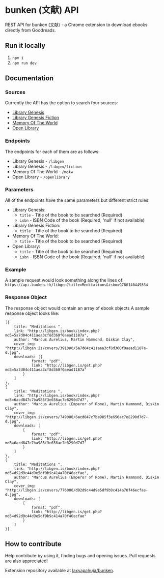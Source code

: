 # bunken (文献) API
REST API for bunken (文献) - a Chrome extension to download ebooks directly from Goodreads. 

## Run it locally
1. `npm i`
2. `npm run dev`

## Documentation
### Sources
Currently the API has the option to search four sources:
- [Library Genesis](http://libgen.is)
- [Library Genesis Fiction](http://libgen.is/fiction)
- [Memory Of The World](http://library.memoryoftheworld.org)
- [Open Library](http://openlibrary.org)

### Endpoints
The endpoints for each of them are as follows:
- Library Genesis - `/libgen`
- Library Genesis - `/libgen/fiction`
- Memory Of The World - `/motw`
- Open Library - `/openlibrary`

### Parameters
All of the endpoints have the same parameters but different strict rules:
- Library Genesis:
  - `title` - Title of the book to be searched (Required)
  - `isbn` - ISBN Code of the book (Required; 'null' if not available) 
- Library Genesis Fiction:
  - `title` - Title of the book to be searched (Required)
- Memory Of The World:
  - `title` - Title of the book to be searched (Required)
- Open Library:
  - `title` - Title of the book to be searched (Required)
  - `isbn` - ISBN Code of the book (Required; 'null' if not available) 

### Example
A sample request would look something along the lines of:
`https://api.bunken.tk/libgen?title=Meditations&isbn=9780140449334`

### Response Object
The response object would contain an array of ebook objects
A sample response object looks like:
```
[{
    title: "Meditations ",
    link: "http://libgen.is/book/index.php?md5=5a7d04c411aea3cf8d360f0aead1187a",
    author: "Marcus Aurelius, Martin Hammond, Diskin Clay",
    cover_img: "http://libgen.is/covers/391000/5a7d04c411aea3cf8d360f0aead1187a-d.jpg",
    downloads: [{
            format: "pdf",
            link: "http://libgen.is/get.php?md5=5a7d04c411aea3cf8d360f0aead1187a"
        }
    ]
},
{
    title: "Meditations ",
    link: "http://libgen.is/book/index.php?md5=6acd847c7ba985f3e656ac7e8290d7d7",
    author: "Marcus Aurelius (Emperor of Rome), Martin Hammond, Diskin Clay",
    cover_img: "http://libgen.is/covers/749000/6acd847c7ba985f3e656ac7e8290d7d7-d.jpg",
    downloads: [
        {
            format: "pdf",
            link: "http://libgen.is/get.php?md5=6acd847c7ba985f3e656ac7e8290d7d7"
        }
    ]
},
{
    title: "Meditations ",
    link: "http://libgen.is/book/index.php?md5=d92d9c44d9e5df9b9c414a70f46ecfae",
    author: "Marcus Aurelius (Emperor of Rome), Martin Hammond, Diskin Clay",
    cover_img: "http://libgen.is/covers/776000/d92d9c44d9e5df9b9c414a70f46ecfae-d.jpg",
    downloads: [
        {
            format: "pdf",
            link: "http://libgen.is/get.php?md5=d92d9c44d9e5df9b9c414a70f46ecfae"
        }
    ]
}]
```

## How to contribute
Help contribute by using it, finding bugs and opening issues. Pull requests are also appreciated!

Extension repository available at [laxyapahuja/bunken](https://github.com/laxyapahuja/bunken).
